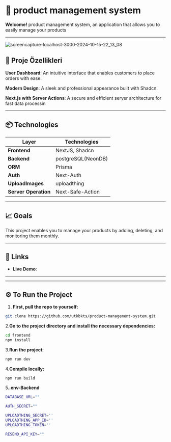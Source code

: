 # 🎉 product management system

**Welcome!**  product management system, an application that allows you to easily manage your products

---
![screencapture-localhost-3000-2024-10-15-22_13_08](https://github.com/user-attachments/assets/20c17e10-bae7-4446-8862-79ea94221765)

## 🚀 Proje Özellikleri

**User Dashboard**: An intuitive interface that enables customers to place orders with ease.

**Modern Design**: A sleek and professional appearance built with Shadcn.

**Next.js with Server Actions**: A secure and efficient server architecture for fast data processin

---

## 📦 Technologies

| Layer      | Technologies                 |
|-------------|-----------------------------|
| **Frontend**| NextJS, Shadcn              |
| **Backend**| postgreSQL(NeonDB)           |
| **ORM**| Prisma                           |
| **Auth**| Next-Auth                       |
| **UploadImages**| uploadthing             |
| **Server Operation**| Next-Safe-Action    |

---

## 📈 Goals

This project enables you to manage your products by adding, deleting, and monitoring them monthly.

---

## 🔗 Links

- **Live Demo**:
---

---

## ⚙️ To Run the Project
1. **First, pull the repo to yourself:**
```bash
git clone https://github.com/utkbkts/product-management-system.git
```
2.**Go to the project directory and install the necessary dependencies:**
 ```bash
cd frontend
npm install
```
3.**Run the project:**
 ```bash
npm run dev
```
4.**Compile locally:**
```bash
npm run build
```
5.**.env-Backend**
```bash
DATABASE_URL=""

AUTH_SECRET=""

UPLOADTHING_SECRET=''
UPLOADTHING_APP_ID=''
UPLOADTHING_TOKEN=''

RESEND_API_KEY=""
```
